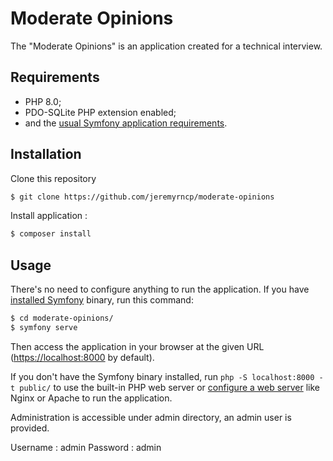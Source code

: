 Moderate Opinions
========================

The "Moderate Opinions" is an application created for a technical interview.

Requirements
------------

  * PHP 8.0;
  * PDO-SQLite PHP extension enabled;
  * and the [usual Symfony application requirements][2].

Installation
------------

Clone this repository

```bash
$ git clone https://github.com/jeremyrncp/moderate-opinions
```

Install application :

```bash
$ composer install
```

Usage
-----

There's no need to configure anything to run the application. If you have
[installed Symfony][4] binary, run this command:

```bash
$ cd moderate-opinions/
$ symfony serve
```

Then access the application in your browser at the given URL (<https://localhost:8000> by default).

If you don't have the Symfony binary installed, run `php -S localhost:8000 -t public/`
to use the built-in PHP web server or [configure a web server][3] like Nginx or
Apache to run the application.

Administration is accessible under admin directory, an admin user is provided.

Username : admin
Password : admin

[1]: https://symfony.com/doc/current/best_practices.html
[2]: https://symfony.com/doc/current/reference/requirements.html
[3]: https://symfony.com/doc/current/cookbook/configuration/web_server_configuration.html
[4]: https://symfony.com/download
